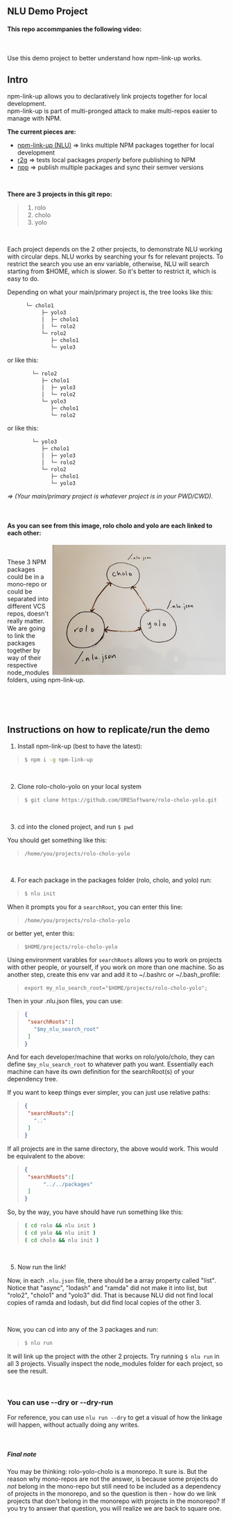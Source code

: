 
## NLU Demo Project

#### This repo accommpanies the following video:

<link to video>

<br>

Use this demo project to better understand how npm-link-up works.

## Intro

npm-link-up allows you to declaratively link projects together for local development. <br>
npm-link-up is part of multi-pronged attack to make multi-repos easier to manage with NPM.

<b> The current pieces are: </b>

* [npm-link-up (NLU)](https://github.com/ORESoftware/npm-link-up) => links multiple NPM packages together for local development
* [r2g](https://github.com/ORESoftware/r2g) => tests local packages <i>properly</i> before publishing to NPM
* [npp](https://github.com/ORESoftware/npp) => publish multiple packages and sync their semver versions

<br>

<b> There are 3 projects in this git repo: </b>

>
> 1. rolo
> 2. cholo
> 3. yolo
>

<br> 

Each project depends on the 2 other projects, to demonstrate NLU working with circular deps.
NLU works by searching your fs for relevant projects. To restrict the search you use an env variable,
otherwise, NLU will search starting from $HOME, which is slower. So it's better to restrict it,
which is easy to do.


Depending on what your main/primary project is, the tree looks like this:

```
      └─ cholo1
           ├─ yolo3
           │  ├─ cholo1
           │  └─ rolo2
           └─ rolo2
              ├─ cholo1
              └─ yolo3
```

or like this:

```
        └─ rolo2
           ├─ cholo1
           │  ├─ yolo3
           │  └─ rolo2
           └─ yolo3
              ├─ cholo1
              └─ rolo2

```


or like this:

```
        └─ yolo3
           ├─ cholo1
           │  ├─ yolo3
           │  └─ rolo2
           └─ rolo2
              ├─ cholo1
              └─ yolo3

```

<i> => (Your main/primary project is whatever project is in your PWD/CWD). </i>

<br>

#### As you can see from this image, rolo cholo and yolo are each linked to each other:

<img width="400px" align="right" src="https://raw.githubusercontent.com/oresoftware/media/master/namespaces/nlu/nlu-rolo-cholo-yolo.jpg">

<br>

These 3 NPM packages could be in a mono-repo or could be separated into different VCS repos, doesn't really matter.
We are going to link the packages together by way of their respective node_modules folders, using npm-link-up.

<br>

<br>

<br>

## Instructions on how to replicate/run the demo


1. Install npm-link-up (best to have the latest):

>
>```bash
>$ npm i -g npm-link-up
>```
>

<br>

2. Clone rolo-cholo-yolo on your local system

>
>```bash
>$ git clone https://github.com/ORESoftware/rolo-cholo-yolo.git
>```
>

<br>

3. cd into the cloned project, and run `$ pwd`

You should get something like this:

>
>```
>/home/you/projects/rolo-cholo-yolo
>```
>

<br>

4. For each package in the packages folder (rolo, cholo, and yolo) run:

>
>```bash
>$ nlu init
>```
>

When it prompts you for a `searchRoot`, you can enter this line:

>
>```
>/home/you/projects/rolo-cholo-yolo
>```
>

or better yet, enter this:

>
>```
>$HOME/projects/rolo-cholo-yolo
>```
>

Using environment varables for `searchRoots` allows you to work on projects with other people, or yourself, if you work on more than one machine.
So as another step, create this env var and add it to ~/.bashrc or ~/.bash_profile:

>
>```
>export my_nlu_search_root="$HOME/projects/rolo-cholo-yolo";
>```
>

Then in your .nlu.json files, you can use:

>
>```json
>{
>  "searchRoots":[
>    "$my_nlu_search_root"
>  ]
>}
>```
>

And for each developer/machine that works on rolo/yolo/cholo, they can define `$my_nlu_search_root` to whatever path you want.
Essentially each machine can have its own definition for the searchRoot(s) of your dependency tree.

If you want to keep things ever simpler, you can just use relative paths:

>
>```json
>{
>  "searchRoots":[
>    ".."
>  ]
>}
>```
>

If all projects are in the same directory, the above would work. This would be equivalent to the above:

>
>```json
>{
>  "searchRoots":[
>       "../../packages"
>  ]
>}
>```
>

So, by the way, you have should have run something like this:

>
>```bash
>( cd rolo && nlu init )
>( cd yolo && nlu init )
>( cd cholo && nlu init )
>```
>

<br>

5. Now run the link!

Now, in each `.nlu.json` file, there should be a array property called "list".
Notice that "async", "lodash" and "ramda" did not make it into list, but "rolo2", "cholo1" and "yolo3" did.
That is because NLU did not find local copies of ramda and lodash, but did find local copies of the other 3.

<br>

Now, you can cd into any of the 3 packages and run:

>
>```bash
>$ nlu run
>```
>

It will link up the project with the other 2 projects. Try running `$ nlu run` in all 3 projects.
Visually inspect the node_modules folder for each project, so see the result.

<br>


### You can use --dry or --dry-run

For reference, you can use `nlu run --dry` to get a visual of how the linkage will happen, without actually doing any writes.


<br>

##### Final note

You may be thinking: rolo-yolo-cholo is a monorepo. It sure is. But the reason why mono-repos are not the answer, is because some projects
do *not* belong in the mono-repo but still need to be included as a dependency of projects in the monorepo,
and so the question is then - how do we link projects that don't belong in the monorepo with projects in the monorepo?
If you try to answer that question, you will realize we are back to square one.